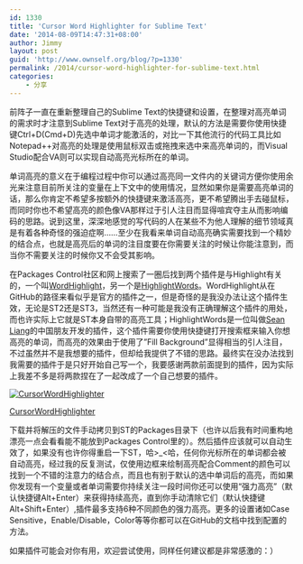 ```yaml
---
id: 1330
title: 'Cursor Word Highlighter for Sublime Text'
date: '2014-08-09T14:47:31+08:00'
author: Jimmy
layout: post
guid: 'http://www.ownself.org/blog/?p=1330'
permalink: /2014/cursor-word-highlighter-for-sublime-text.html
categories:
    - 分享
---
```


前阵子一直在重新整理自己的Sublime Text的快捷键和设置，在整理对高亮单词的需求时才注意到Sublime Text对于高亮的处理，默认的方法是需要你使用快捷键Ctrl+D(Cmd+D)先选中单词才能激活的，对比一下其他流行的代码工具比如Notepad++对高亮的处理是使用鼠标双击或拖拽来选中来高亮单词的，而Visual Studio配合VA则可以实现自动高亮光标所在的单词。

单词高亮的意义在于编程过程中你可以通过高亮同一文件内的关键词方便你使用余光来注意目前所关注的变量在上下文中的使用情况，显然如果你是需要高亮单词的话，那么你肯定不希望多按额外的快捷键来激活高亮，更不希望腾出手去碰鼠标，而同时你也不希望高亮的颜色像VA那样过于引人注目而显得喧宾夺主从而影响编码的思路。说到这里，深深地感觉的写代码的人在某些不为他人理解的细节领域真是有着各种奇怪的强迫症啊……至少在我看来单词自动高亮确实需要找到一个精妙的结合点，也就是高亮后的单词的注目度要在你需要关注的时候让你能注意到，而当你不需要关注的时候你又不会受其影响。

在Packages Control社区和网上搜索了一圈后找到两个插件是与Highlight有关的，一个叫[WordHighlight](https://github.com/SublimeText/WordHighlight)，另一个是[HighlightWords](https://github.com/seanliang/HighlightWords)。WordHighlight从在GitHub的路径来看似乎是官方的插件之一，但是奇怪的是我没办法让这个插件生效，无论是ST2还是ST3，当然还有一种可能是我没有正确理解这个插件的用处，而也许实际上它就是ST本身自带的高亮工具；HighlightWords是一位叫做[Sean Liang](http://weibo.com/seanliang)的中国朋友开发的插件，这个插件需要你使用快捷键打开搜索框来输入你想高亮的单词，而高亮的效果由于使用了”Fill Background”显得相当的引人注目，不过虽然并不是我想要的插件，但却给我提供了不错的思路。最终实在没办法找到我需要的插件于是只好开始自己写一个，我要感谢两款前面提到的插件，因为实际上我差不多是将两款捏在了一起改成了一个自己想要的插件。

[![CursorWordHighlighter](/wp-content/uploads/2014/08/CursorWordHighlighter.png)](/wp-content/uploads/2014/08/CursorWordHighlighter.png)

[CursorWordHighlighter](https://github.com/ownself/CursorWordHighlighter)

下载并将解压的文件手动拷贝到ST的Packages目录下（也许以后我有时间重构地漂亮一点会看看能不能放到Packages Control里的）。然后插件应该就可以自动生效了，如果没有也许你得重启一下ST，哈&gt;\_&lt;哈，任何你光标所在的单词都会被自动高亮，经过我的反复测试，仅使用边框来绘制高亮配合Comment的颜色可以找到一个不错的注意力的结合点，而且也有别于默认的选中单词后的高亮，而如果你发现有一个变量或者单词需要你持续关注一段时间你还可以使用“强力高亮”（默认快捷键Alt+Enter）来获得持续高亮，直到你手动清除它们（默认快捷键Alt+Shift+Enter）,插件最多支持6种不同颜色的强力高亮。更多的设置诸如Case Sensitive，Enable/Disable，Color等等你都可以在GitHub的文档中找到配置的方法。

如果插件可能会对你有用，欢迎尝试使用，同样任何建议都是非常感激的：）